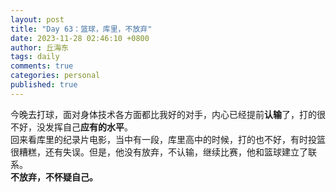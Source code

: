 ```yaml
---
layout: post
title: "Day 63：篮球，库里，不放弃"
date: 2023-11-28 02:46:10 +0800
author: 丘海东 
tags: daily
comments: true
categories: personal
published: true
---
```

今晚去打球，面对身体技术各方面都比我好的对手，内心已经提前**认输**了，打的很不好，没发挥自己**应有的水平**。  
回来看库里的纪录片电影，当中有一段，库里高中的时候，打的也不好，有时投篮很糟糕，还有失误。但是，他没有放弃，不认输，继续比赛，他和篮球建立了联系。  
**不放弃，不怀疑自己。**
